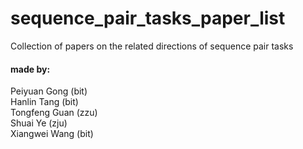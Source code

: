 # sequence_pair_tasks_paper_list
Collection of papers on the related directions of sequence pair tasks




#### made by: <br>
Peiyuan Gong (bit) <br>
Hanlin Tang (bit) <br>
Tongfeng Guan (zzu)  <br>
Shuai Ye (zju) <br>
Xiangwei Wang (bit) <br>
